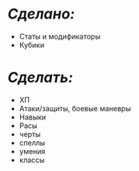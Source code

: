 # ***Сделано:***
* Статы и модификаторы
* Кубики

# ***Сделать:***
* ХП
* Атаки/защиты, боевые маневры
* Навыки
* Расы
* черты
* спеллы
* умения
* классы